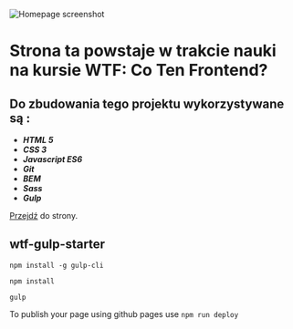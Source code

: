 ![Homepage screenshot]()


# Strona ta powstaje w trakcie nauki na kursie **WTF: Co Ten Frontend?**

## Do zbudowania tego projektu wykorzystywane są :
- ***HTML 5***
- ***CSS 3***
- ***Javascript ES6***
- ***Git***
- ***BEM***
- ***Sass***
- ***Gulp***

[Przejdź](https://karolskalinski.github.io/homepage-gulp/) do strony.

## wtf-gulp-starter

`npm install -g gulp-cli`

`npm install`

`gulp`

To publish your page using github pages use `npm run deploy`
